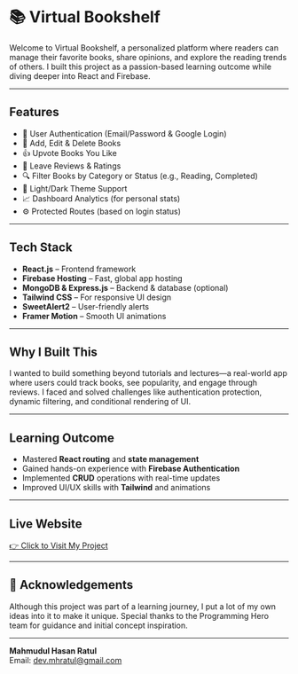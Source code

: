 # 📚 Virtual Bookshelf

Welcome to Virtual Bookshelf, a personalized platform where readers can manage their favorite books, share opinions, and explore the reading trends of others. I built this project as a passion-based learning outcome while diving deeper into React and Firebase.

---

##  Features

- 🔐 User Authentication (Email/Password & Google Login)
- 📖 Add, Edit & Delete Books
- 👍 Upvote Books You Like
- 💬 Leave Reviews & Ratings
- 🔍 Filter Books by Category or Status (e.g., Reading, Completed)
- 🌙 Light/Dark Theme Support
- 📈 Dashboard Analytics (for personal stats)
- ⚙️ Protected Routes (based on login status)

---

##  Tech Stack

- **React.js** – Frontend framework
- **Firebase Hosting** – Fast, global app hosting
- **MongoDB & Express.js** – Backend & database (optional)
- **Tailwind CSS** – For responsive UI design
- **SweetAlert2** – User-friendly alerts
- **Framer Motion** – Smooth UI animations

---

##  Why I Built This

I wanted to build something beyond tutorials and lectures—a real-world app where users could track books, see popularity, and engage through reviews. I faced and solved challenges like authentication protection, dynamic filtering, and conditional rendering of UI.

---


##  Learning Outcome

- Mastered **React routing** and **state management**
- Gained hands-on experience with **Firebase Authentication**
- Implemented **CRUD** operations with real-time updates
- Improved UI/UX skills with **Tailwind** and animations

---

##  Live Website

[👉 Click to Visit My Project](https://job-portal-77603.web.app)

---

## 🤝 Acknowledgements

Although this project was part of a learning journey, I put a lot of my own ideas into it to make it unique. Special thanks to the Programming Hero team for guidance and initial concept inspiration.

---


**Mahmudul Hasan Ratul**  
Email: dev.mhratul@gmail.com  

